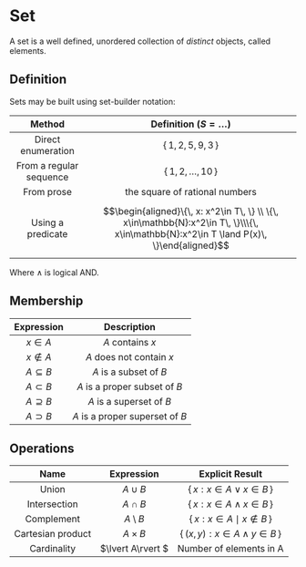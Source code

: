 # Set
A set is a well defined, unordered collection of _distinct_ objects, called elements.

## Definition
Sets may be built using set-builder notation:

|          Method         	|                                                 Definition $(S= \dots)$                                                	|
|:-----------------------:	|:----------------------------------------------------------------------------------------------------------------------:	|
|    Direct enumeration   	|                                                   $\{\, 1, 2, 5, 9, 3\, \}$                                                  	|
| From a regular sequence 	|                                                  $\{\, 1, 2, \dots, 10\, \}$                                                 	|
|        From prose       	|                                             the square of rational numbers                                             	|
|    Using a predicate    	| $$\begin{aligned}\{\, x: x^2\in T\, \} \\ \{\, x\in\mathbb{N}:x^2\in T\, \}\\\{\, x\in\mathbb{N}:x^2\in T \land P(x)\, \}\end{aligned}$$ 	|

Where $\land$ is logical AND.

## Membership

|   Expression   	|           Description           	|
|:--------------:	|:-------------------------------:	|
|    $x\in A$    	|         $A$ contains $x$        	|
|   $x \notin A$   	|     $A$ does not contain $x$    	|
| $A\subseteq B$ 	|      $A$ is a subset of $B$     	|
|  $A\subset B$  	|  $A$ is a proper subset of $B$  	|
| $A\supseteq B$ 	|     $A$ is a superset of $B$    	|
|  $A\supset B$  	| $A$ is a proper superset of $B$ 	|

## Operations

|        Name       	|     Expression    	|            Explicit Result            	|
|:-----------------:	|:-----------------:	|:-------------------------------------:	|
|       Union       	|     $A\cup B$     	|    $\{\, x:x\in A \lor x\in B\, \}$   	|
|    Intersection   	|     $A\cap B$     	|   $\{\, x:x\in A \land x\in B\, \}$   	|
|     Complement    	|   $A\setminus B$  	|  $\{\, x:x\in A \mid x\notin B\, \}$  	|
| Cartesian product 	|    $A\times B$    	| $\{\, (x,y):x\in A \land y\in B\, \}$ 	|
|    Cardinality    	| $\lvert A\rvert $ 	|        Number of elements in A        	|